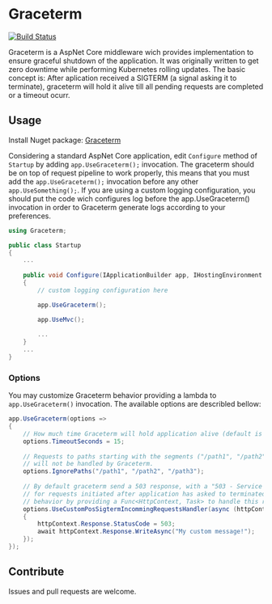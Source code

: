 # Graceterm 
[![Build Status](https://travis-ci.org/mnconsulting/graceterm.svg?branch=master)](https://travis-ci.org/mnconsulting/graceterm)

Graceterm is a AspNet Core middleware wich provides implementation to ensure graceful shutdown of the application. 
It was originally written to get zero downtime while performing Kubernetes rolling updates.
The basic concept is: After aplication received a SIGTERM (a signal asking it to terminate), graceterm will hold it alive till all pending requests are completed or a timeout ocurr.

## Usage

Install Nuget package: [Graceterm](https://www.nuget.org/packages/Graceterm/)

Considering a standard AspNet Core application, edit `Configure` method of `Startup` by adding `app.UseGraceterm();` invocation. The graceterm should be on top of request pipeline to work properly, this means that you must add the `app.UseGraceterm();` invocation before any other `app.UseSomething();`.
If you are using a custom logging configuration, you should put the code wich configures log before the app.UseGraceterm() invocation in order to Graceterm generate logs according to your preferences.

```cs
using Graceterm;

public class Startup
{
    ...
    
    public void Configure(IApplicationBuilder app, IHostingEnvironment env, ...)
    {
        // custom logging configuration here

        app.UseGraceterm();

        app.UseMvc();
        
        ...
    }
    ...
}
```
### Options

You may customize Graceterm behavior providing a lambda to `app.UseGraceterm()` invocation. The available options are describled bellow:

```cs
app.UseGraceterm(options => 
{
    // How much time Graceterm will hold application alive (default is 60 seconds)
    options.TimeoutSeconds = 15; 
    
    // Requests to paths starting with the segments ("/path1", "/path2" and "/path3") 
    // will not be handled by Graceterm.
    options.IgnorePaths("/path1", "/path2", "/path3");
    
    // By default graceterm send a 503 response, with a "503 - Service unavailable" text body 
    // for requests initiated after application has asked to terminated. You may modify this
    // behavior by providing a Func<HttpContext, Task> to handle this requests.    
    options.UseCustomPosSigtermIncommingRequestsHandler(async (httpContext) =>
    {
        httpContext.Response.StatusCode = 503;
        await httpContext.Response.WriteAsync("My custom message!");
    });
});
```

## Contribute

Issues and pull requests are welcome.
